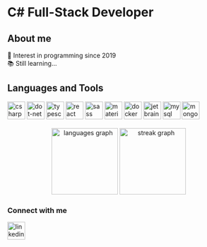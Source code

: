 # C# Full-Stack Developer

## About me

👀 Interest in programming since 2019  
📚 Still learning...  


## Languages and Tools

<div>
  <img src="https://skillicons.dev/icons?i=cs" height="40" alt="csharp logo" />
  <img src="https://skillicons.dev/icons?i=dotnet" height="40" alt="dot-net logo" />
  <img src="https://skillicons.dev/icons?i=ts" height="40" alt="typescript logo" />
  <img src="https://skillicons.dev/icons?i=react" height="40" alt="react logo" />
  <img src="https://skillicons.dev/icons?i=sass" height="40" alt="sass logo" />
  <img src="https://skillicons.dev/icons?i=materialui" height="40" alt="materialui logo" />
  <img src="https://skillicons.dev/icons?i=docker" height="40" alt="docker logo" />
  <img src="https://cdn.jsdelivr.net/gh/devicons/devicon/icons/jetbrains/jetbrains-original.svg" height="40" alt="jetbrains logo" />
  <img src="https://cdn.jsdelivr.net/gh/devicons/devicon/icons/mysql/mysql-original.svg" height="40" alt="mysql logo" />
  <img src="https://cdn.jsdelivr.net/gh/devicons/devicon/icons/mongodb/mongodb-original.svg" height="40" alt="mongodb logo" />
</div>
<br>
<div align="center">
  <img src="https://github-readme-stats.vercel.app/api/top-langs?username=foksurek&locale=en&hide_title=true&layout=compact&card_width=320&langs_count=5&theme=default&hide_border=true&order=2" height="150" alt="languages graph" />
  <img src="https://streak-stats.demolab.com?user=foksurek&locale=en&mode=daily&theme=default&hide_border=false&border_radius=5&order=3" height="150" alt="streak graph" />
</div>

### Connect with me


  <a href="https://www.linkedin.com/in/antoni-grabowski-a039b82a3/"><img src="https://cdn.jsdelivr.net/gh/devicons/devicon/icons/linkedin/linkedin-original.svg" height="40" alt="linkedin logo" /></a>

